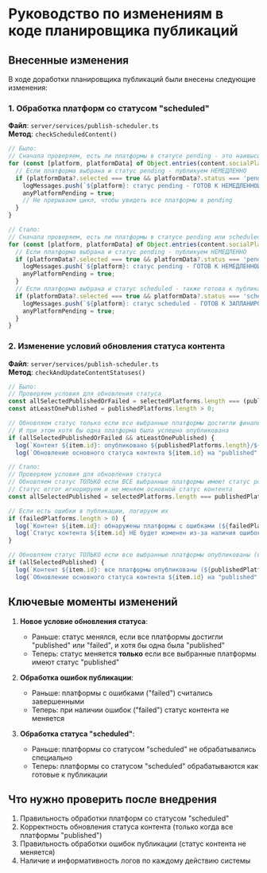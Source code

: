 # Руководство по изменениям в коде планировщика публикаций

## Внесенные изменения

В ходе доработки планировщика публикаций были внесены следующие изменения:

### 1. Обработка платформ со статусом "scheduled"

**Файл**: `server/services/publish-scheduler.ts`  
**Метод**: `checkScheduledContent()`

```javascript
// Было:
// Сначала проверяем, есть ли платформы в статусе pending - это наивысший приоритет
for (const [platform, platformData] of Object.entries(content.socialPlatforms)) {
  // Если платформа выбрана и статус pending - публикуем НЕМЕДЛЕННО
  if (platformData?.selected === true && platformData?.status === 'pending') {
    logMessages.push(`${platform}: статус pending - ГОТОВ К НЕМЕДЛЕННОЙ ПУБЛИКАЦИИ`);
    anyPlatformPending = true;
    // Не прерываем цикл, чтобы увидеть все платформы в pending
  }
}
```

```javascript
// Стало:
// Сначала проверяем, есть ли платформы в статусе pending или scheduled - это наивысший приоритет
for (const [platform, platformData] of Object.entries(content.socialPlatforms)) {
  // Если платформа выбрана и статус pending - публикуем НЕМЕДЛЕННО
  if (platformData?.selected === true && platformData?.status === 'pending') {
    logMessages.push(`${platform}: статус pending - ГОТОВ К НЕМЕДЛЕННОЙ ПУБЛИКАЦИИ`);
    anyPlatformPending = true;
  }
  // Если платформа выбрана и статус scheduled - также готова к публикации
  if (platformData?.selected === true && platformData?.status === 'scheduled') {
    logMessages.push(`${platform}: статус scheduled - ГОТОВ К ЗАПЛАНИРОВАННОЙ ПУБЛИКАЦИИ`);
    anyPlatformPending = true;
  }
}
```

### 2. Изменение условий обновления статуса контента

**Файл**: `server/services/publish-scheduler.ts`  
**Метод**: `checkAndUpdateContentStatuses()`

```javascript
// Было:
// Проверяем условия для обновления статуса
const allSelectedPublishedOrFailed = selectedPlatforms.length === (publishedPlatforms.length + failedPlatforms.length);
const atLeastOnePublished = publishedPlatforms.length > 0;

// Обновляем статус только если все выбранные платформы достигли финального статуса (published или failed)
// И при этом хотя бы одна платформа была успешно опубликована
if (allSelectedPublishedOrFailed && atLeastOnePublished) {
  log(`Контент ${item.id}: опубликовано ${publishedPlatforms.length}/${selectedPlatforms.length} платформ, ожидает публикации: ${pendingPlatforms.length}`, 'scheduler');
  log(`Обновление основного статуса контента ${item.id} на "published" после публикации во всех платформах или в отсутствии запланированных платформ`, 'scheduler');
```

```javascript
// Стало:
// Проверяем условия для обновления статуса
// Обновляем статус ТОЛЬКО если ВСЕ выбранные платформы имеют статус published
// Статус error игнорируем и не меняем основной статус контента
const allSelectedPublished = selectedPlatforms.length === publishedPlatforms.length && selectedPlatforms.length > 0;

// Если есть ошибки в публикации, логируем их
if (failedPlatforms.length > 0) {
  log(`Контент ${item.id}: обнаружены платформы с ошибками (${failedPlatforms.length} платформ: ${failedPlatforms.join(', ')})`, 'scheduler');
  log(`Статус контента ${item.id} НЕ будет изменен из-за наличия ошибок публикации`, 'scheduler');
}

// Обновляем статус ТОЛЬКО если все выбранные платформы опубликованы (все имеют статус published)
if (allSelectedPublished) {
  log(`Контент ${item.id}: все платформы опубликованы (${publishedPlatforms.length}/${selectedPlatforms.length})`, 'scheduler');
  log(`Обновление основного статуса контента ${item.id} на "published", так как все выбранные платформы опубликованы`, 'scheduler');
```

## Ключевые моменты изменений

1. **Новое условие обновления статуса**:
   - Раньше: статус менялся, если все платформы достигли "published" или "failed", и хотя бы одна была "published"
   - Теперь: статус меняется **только** если все выбранные платформы имеют статус "published"

2. **Обработка ошибок публикации**:
   - Раньше: платформы с ошибками ("failed") считались завершенными
   - Теперь: при наличии ошибок ("failed") статус контента не меняется

3. **Обработка статуса "scheduled"**:
   - Раньше: платформы со статусом "scheduled" не обрабатывались специально
   - Теперь: платформы со статусом "scheduled" обрабатываются как готовые к публикации

## Что нужно проверить после внедрения

1. Правильность обработки платформ со статусом "scheduled"
2. Корректность обновления статуса контента (только когда все платформы "published")
3. Правильность обработки ошибок публикации (статус контента не меняется)
4. Наличие и информативность логов по каждому действию системы